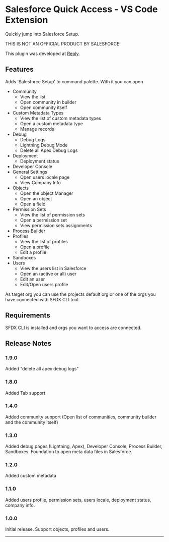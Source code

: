 # Salesforce Quick Access - VS Code Extension

Quickly jump into Salesforce Setup.

THIS IS NOT AN OFFICIAL PRODUCT BY SALESFORCE!

This plugin was developed at [Reply](http://reply.com/).

## Features

Adds 'Salesforce Setup' to command palette. With it you can open

-   Community
    -   View the list
    -   Open community in builder
    -   Open community itself
-   Custom Metadata Types
    -   View the list of custom metadata types
    -   Open a custom metadata type
    -   Manage records
-   Debug
    -   Debug Logs
    -   Lightning Debug Mode
    -   Delete all Apex Debug Logs
-   Deployment
    -   Deployment status
-   Developer Console
-   General Settings
    -   Open users locale page
    -   View Company Info
-   Objects
    -   Open the object Manager
    -   Open an object
    -   Open a field
-   Permission Sets
    -   View the list of permission sets
    -   Open a permission set
    -   View permission sets assignments
-   Process Builder
-   Profiles
    -   View the list of profiles
    -   Open a profile
    -   Edit a profile
-   Sandboxes
-   Users
    -   View the users list in Salesforce
    -   Open an (active or all) user
    -   Edit an user
    -   Edit/Open users profile

As target org you can use the projects default org or one of the orgs you have connected with SFDX CLI tool.

## Requirements

SFDX CLI is installed and orgs you want to access are connected.

## Release Notes

### 1.9.0

Added "delete all apex debug logs"

### 1.8.0

Added Tab support

### 1.4.0

Added community support (Open list of communities, community builder and the community itself)

### 1.3.0

Added debug pages (Lightning, Apex), Developer Console, Process Builder, Sandboxes. Foundation to open meta data files in Salesforce.

### 1.2.0

Added custom metadata

### 1.1.0

Added users profile, permission sets, users locale, deployment status, company info.

### 1.0.0

Initial release. Support objects, profiles and users.

---
